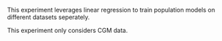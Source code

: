 This experiment leverages linear regression to train population models on different datasets seperately.

This experiment only considers CGM data.

